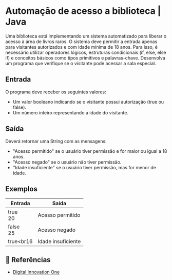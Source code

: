 # Automação de acesso a biblioteca | Java
Uma biblioteca está implementando um sistema automatizado para liberar o acesso à área de livros raros. O sistema deve permitir a entrada apenas para visitantes autorizados e com idade mínima de 18 anos. Para isso, é necessário utilizar operadores lógicos, estruturas condicionais (if, else, else if) e conceitos básicos como tipos primitivos e palavras-chave. Desenvolva um programa que verifique se o visitante pode acessar a sala especial.
## Entrada
O programa deve receber os seguintes valores:
- Um valor booleano indicando se o visitante possui autorização (true ou false).
- Um número inteiro representando a idade do visitante.
## Saída
Deverá retornar uma String com as mensagens:
- "Acesso permitido" se o usuário tiver permissão e for maior ou igual a 18 anos.
- "Acesso negado" se o usuário não tiver permissão.
- "Idade insuficiente" se o usuário tiver permissão, mas for menor de idade.
## Exemplos
| Entrada | Saída |
| ----- | ------- |
| true<br>20 | Acesso permitido |
| false<br>25 | Acesso negado |
| true<br16 | Idade insuficiente |

## 🔎 Referências
- [Digital Innovation One]()

